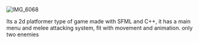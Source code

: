 ![IMG_6068](https://github.com/C33NIE/Zombie-Slayer/assets/149506456/49b81f92-ee07-4ccd-aaaa-86d7c69b71fa)

Its a 2d platformer type of game made with SFML and C++, it has a main menu and melee attacking system, fit with movement and animation. only two enemies
